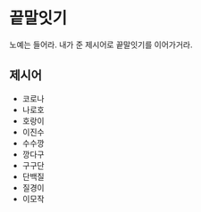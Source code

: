# 끝말잇기
노예는 들어라. 내가 준 제시어로 끝말잇기를 이어가거라.


## 제시어
- 코로나
- 나로호
- 호랑이
- 이진수
- 수수깡
- 깡다구
- 구구단
- 단백질
- 질경이
- 이모작
